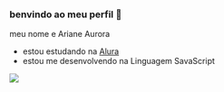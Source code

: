 ### benvindo ao meu perfil 💙

meu nome e Ariane Aurora

- estou estudando na [Alura](https://www.alura.com.br)
- estou me desenvolvendo na Linguagem SavaScript

![](https://media1.tenor.com/m/cwOI3DtZRzgAAAAC/anya-forger-taking-notes.gif)
